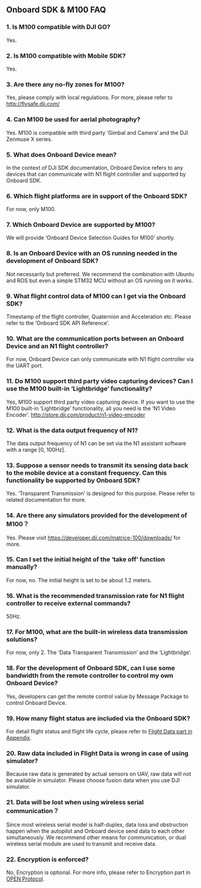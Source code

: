 ## Onboard SDK & M100 FAQ

### 1. Is M100 compatible with DJI GO?
Yes.

### 2. Is M100 compatible with Mobile SDK?  
Yes.

### 3. Are there any no-fly zones for M100?  
Yes, please comply with local regulations. For more, please refer to http://flysafe.dji.com/

### 4. Can M100 be used for aerial photography?  
Yes. M100 is compatible with third party ‘Gimbal and Camera’ and the DJI Zenmuse X series.

### 5. What does Onboard Device mean?  
In the context of DJI SDK documentation, Onboard Device refers to any devices that can communicate with N1 flight controller and supported by Onboard SDK.

### 6. Which flight platforms are in support of the Onboard SDK?  
For now, only M100.

### 7. Which Onboard Device are supported by M100?  
We will provide ‘Onboard Device Selection Guides for M100’ shortly.

### 8. Is an Onboard Device with an OS running needed in the development of Onboard SDK?  
Not necessarily but preferred. We recommend the combination with Ubuntu and ROS but even a simple STM32 MCU without an OS running on it works.

### 9. What flight control data of M100 can I get via the Onboard SDK?  
Timestamp of the flight controller, Quaternion and Acceleration etc. Please refer to the ‘Onboard SDK API Reference’.

### 10. What are the communication ports between an Onboard Device and an N1 flight controller?  
For now, Onboard Device can only communicate with N1 flight controller via the UART port.

### 11. Do M100 support third party video capturing devices? Can I use the M100 built-in ‘Lightbridge’ functionality?  
Yes, M100 support third party video capturing device. If you want to use the M100 built-in ‘Lightbridge’ functionality, all you need is the ‘N1 Video Encoder’. http://store.dji.com/product/n1-video-encoder

### 12. What is the data output frequency of N1?  
The data output frequency of N1 can be set via the N1 assistant software with a range [0, 100Hz].

### 13. Suppose a sensor needs to transmit its sensing data back to the mobile device at a constant frequency. Can this functionality be supported by Onboard SDK?  
Yes. ‘Transparent Transmission’ is designed for this purpose. Please refer to related documentation for more.

### 14. Are there any simulators provided for the development of M100？  
Yes. Please visit https://developer.dji.com/matrice-100/downloads/ for more.

### 15. Can I set the initial height of the ‘take off’ function manually?
For now, no. The initial height is set to be about 1.2 meters.

### 16. What is the recommended transmission rate for N1 flight controller to receive external commands?  
50Hz.

### 17. For M100, what are the built-in wireless data transmission solutions?  
For now, only 2. The ‘Data Transparent Transmission’ and the ‘Lightbridge’.

### 18. For the development of Onboard SDK, can I use some bandwidth from the remote controller to control my own Onboard Device?  
Yes, developers can get the remote control value by Message Package to control Onboard Device.

### 19. How many flight status are included via the Onboard SDK?  
For detail flight status and flight life cycle, please refer to [Flight Data part in Appendix](Appendix.md#flight-data).

### 20. Raw data included in Flight Data is wrong in case of using simulator? 
Because raw data is generated by actual sensors on UAV, raw data will not be available in simulator. Please choose fusion data when you use DJI simulator.  

### 21. Data will be lost when using wireless serial communication？

Since most wireless serial model is half-duplex, data loss and obstruction happen when the autopilot and Onboard device send data to each other simultaneously. We recommend other means for communication, or dual wireless serial module are used to transmit and receive data.

### 22. Encryption is enforced?

No, Encryption is optional. For more info, please refer to Encryption part in [OPEN Protocol](OPENProtocol.md#encryption-optional).